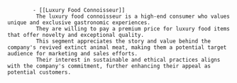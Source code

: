 			- [[Luxury Food Connoisseur]]
			 The luxury food connoisseur is a high-end consumer who values unique and exclusive gastronomic experiences.
			 They are willing to pay a premium price for luxury food items that offer novelty and exceptional quality.
			 This segment appreciates the story and value behind the company's revived extinct animal meat, making them a potential target audience for marketing and sales efforts.
			 Their interest in sustainable and ethical practices aligns with the company's commitment, further enhancing their appeal as potential customers.


